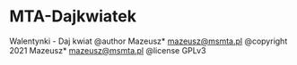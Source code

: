 # MTA-Dajkwiatek

Walentynki - Daj kwiat
@author Mazeusz* mazeusz@msmta.pl
@copyright 2021 Mazeusz* mazeusz@msmta.pl
@license GPLv3
